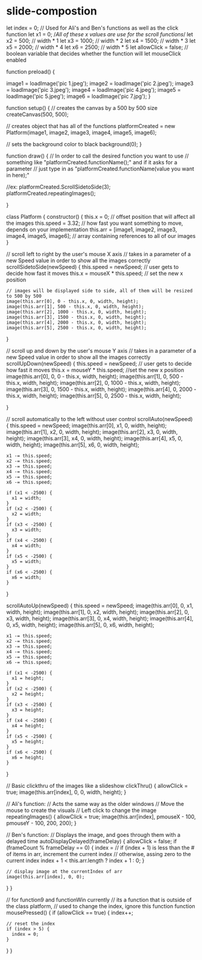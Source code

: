 # slide-compostion
let index = 0;      // Used for Ali's and Ben's functions as well as the click function
let x1 = 0;         /*All of these x values are use for the scroll functions*/
let x2 = 500;       // width * 1
let x3 = 1000;      // width * 2
let x4 = 1500;      // width * 3
let x5 = 2000;      // width * 4
let x6 = 2500;      // width * 5
let allowClick = false; // boolean variable that decides whether the function will let mouseClick enabled

function preload() {

  image1 = loadImage('pic 1.jpeg');
  image2 = loadImage('pic 2.jpeg');
  image3 = loadImage('pic 3.jpeg');
  image4 = loadImage('pic 4.jpeg');
  image5 = loadImage('pic 5.jpeg');
  image6 = loadImage('pic 7.jpg');
}

function setup() {
  // creates the canvas by a 500 by 500 size
  createCanvas(500, 500);

  // creates object that has all of the functions
  platformCreated = new Platform(image1, image2, image3, image4, image5, image6);

  // sets the background color to black
  background(0);
}

function draw() {
  // In order to call the desired function you want to use
  // something like "platformCreated.functionName();" and if it asks for a parameter
  // just type in as "platformCreated.functionName(value you want in here);"

  //ex: platformCreated.ScrollSidetoSide(3);
  platformCreated.repeatingImages();


}

class Platform {
  constructor() {
    this.x = 0;             // offset position that will affect all the images
    this.speed = 3.32;      // how fast you want something to move, depends on your implementation 
    this.arr = [image1, image2, image3, image4, image5, image6];     // array containing references to all of our images
  }

  // scroll left to right by the user's mouse X axis
  // takes in a parameter of a new Speed value in order to show all the images correctly
  scrollSidetoSide(newSpeed) {
    this.speed = newSpeed;  // user gets to decide how fast it moves
    this.x = mouseX * this.speed; // set the new x position

    // images will be displayed side to side, all of them will be resized to 500 by 500
    image(this.arr[0], 0 - this.x, 0, width, height);
    image(this.arr[1], 500 - this.x, 0, width, height);
    image(this.arr[2], 1000 - this.x, 0, width, height);
    image(this.arr[3], 1500 - this.x, 0, width, height);
    image(this.arr[4], 2000 - this.x, 0, width, height);
    image(this.arr[5], 2500 - this.x, 0, width, height);
  }

  // scroll up and down by the user's mouse Y axis
  // takes in a parameter of a new Speed value in order to show all the images correctly
  scrollUpDown(newSpeed) {
    this.speed = newSpeed;  // user gets to decide how fast it moves
    this.x = mouseY * this.speed;  //set the new x position
    image(this.arr[0], 0, 0 - this.x, width, height);
    image(this.arr[1], 0, 500 - this.x, width, height);
    image(this.arr[2], 0, 1000 - this.x, width, height);
    image(this.arr[3], 0, 1500 - this.x, width, height);
    image(this.arr[4], 0, 2000 - this.x, width, height);
    image(this.arr[5], 0, 2500 - this.x, width, height);

  }

  // scroll automatically to the left without user control
  scrollAuto(newSpeed) {
    this.speed = newSpeed;
    image(this.arr[0], x1, 0, width, height);
    image(this.arr[1], x2, 0, width, height);
    image(this.arr[2], x3, 0, width, height);
    image(this.arr[3], x4, 0, width, height);
    image(this.arr[4], x5, 0, width, height);
    image(this.arr[5], x6, 0, width, height);

    x1 -= this.speed;
    x2 -= this.speed;
    x3 -= this.speed;
    x4 -= this.speed;
    x5 -= this.speed;
    x6 -= this.speed;

    if (x1 < -2500) {
      x1 = width;
    }
    if (x2 < -2500) {
      x2 = width;
    }
    if (x3 < -2500) {
      x3 = width;
    }
    if (x4 < -2500) {
      x4 = width;
    }
    if (x5 < -2500) {
      x5 = width;
    }
    if (x6 < -2500) {
      x6 = width;
    }

  }

  scrollAutoUp(newSpeed) {
    this.speed = newSpeed;
    image(this.arr[0], 0, x1, width, height);
    image(this.arr[1], 0, x2, width, height);
    image(this.arr[2], 0, x3, width, height);
    image(this.arr[3], 0, x4, width, height);
    image(this.arr[4], 0, x5, width, height);
    image(this.arr[5], 0, x6, width, height);

    x1 -= this.speed;
    x2 -= this.speed;
    x3 -= this.speed;
    x4 -= this.speed;
    x5 -= this.speed;
    x6 -= this.speed;

    if (x1 < -2500) {
      x1 = height;
    }
    if (x2 < -2500) {
      x2 = height;
    }
    if (x3 < -2500) {
      x3 = height;
    }
    if (x4 < -2500) {
      x4 = height;
    }
    if (x5 < -2500) {
      x5 = height;
    }
    if (x6 < -2500) {
      x6 = height;
    }
  }

  // Basic clickthru of the images like a slideshow
  clickThru() {
    allowClick = true;
    image(this.arr[index], 0, 0, width, height);
  }

  // Ali's function:
  // Acts the same way as the older windows
  // Move the mouse to create the visuals
  // Left click to change the image
  repeatingImages() {
    allowClick = true;
    image(this.arr[index], pmouseX - 100, pmouseY - 100, 200, 200);
  }

  // Ben's function:
  // Displays the image, and goes through them with a delayed time
  autoDisplayDelayed(frameDelay) {
    allowClick = false;
    if (frameCount % frameDelay == 0) {
      index =
        // if (index + 1) is less than the # of items in arr, increment the current index
        // otherwise, assing zero to the current index
        index + 1 < this.arr.length ?
        index + 1 : 0;
    }

    // display image at the currentIndex of arr
    image(this.arr[index], 0, 0);
  }
}





// for function9 and functionWin currently
// its a function that is outside of the class platform, 
// used to change the index, ignore this function
function mousePressed() {
  if (allowClick == true) {
    index++;

    // reset the index
    if (index > 5) {
      index = 0;
    }
  }
}
